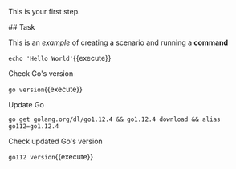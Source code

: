 This is your first step.

## Task

This is an _example_ of creating a scenario and running a **command**

`echo 'Hello World'`{{execute}}

Check Go's version

`go version`{{execute}}

Update Go

`go get golang.org/dl/go1.12.4 && go1.12.4 download && alias go112=go1.12.4`

Check updated Go's version

`go112 version`{{execute}}

